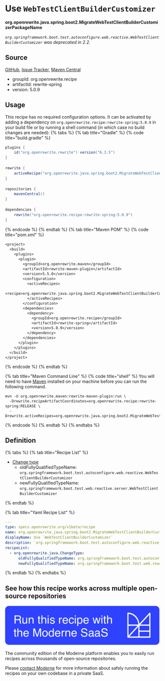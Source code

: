 # Use `WebTestClientBuilderCustomizer`

**org.openrewrite.java.spring.boot2.MigrateWebTestClientBuilderCustomizerPackageName**

_`org.springframework.boot.test.autoconfigure.web.reactive.WebTestClientBuilderCustomizer` was deprecated in 2.2._

## Source

[GitHub](https://github.com/openrewrite/rewrite-spring/blob/main/src/main/resources/META-INF/rewrite/spring-boot-22.yml), [Issue Tracker](https://github.com/openrewrite/rewrite-spring/issues), [Maven Central](https://central.sonatype.com/artifact/org.openrewrite.recipe/rewrite-spring/5.0.9/jar)

* groupId: org.openrewrite.recipe
* artifactId: rewrite-spring
* version: 5.0.9


## Usage

This recipe has no required configuration options. It can be activated by adding a dependency on `org.openrewrite.recipe:rewrite-spring:5.0.9` in your build file or by running a shell command (in which case no build changes are needed): 
{% tabs %}
{% tab title="Gradle" %}
{% code title="build.gradle" %}
```groovy
plugins {
    id("org.openrewrite.rewrite") version("6.3.5")
}

rewrite {
    activeRecipe("org.openrewrite.java.spring.boot2.MigrateWebTestClientBuilderCustomizerPackageName")
}

repositories {
    mavenCentral()
}

dependencies {
    rewrite("org.openrewrite.recipe:rewrite-spring:5.0.9")
}
```
{% endcode %}
{% endtab %}
{% tab title="Maven POM" %}
{% code title="pom.xml" %}
```markup
<project>
  <build>
    <plugins>
      <plugin>
        <groupId>org.openrewrite.maven</groupId>
        <artifactId>rewrite-maven-plugin</artifactId>
        <version>5.5.0</version>
        <configuration>
          <activeRecipes>
            <recipe>org.openrewrite.java.spring.boot2.MigrateWebTestClientBuilderCustomizerPackageName</recipe>
          </activeRecipes>
        </configuration>
        <dependencies>
          <dependency>
            <groupId>org.openrewrite.recipe</groupId>
            <artifactId>rewrite-spring</artifactId>
            <version>5.0.9</version>
          </dependency>
        </dependencies>
      </plugin>
    </plugins>
  </build>
</project>
```
{% endcode %}
{% endtab %}

{% tab title="Maven Command Line" %}
{% code title="shell" %}
You will need to have [Maven](https://maven.apache.org/download.cgi) installed on your machine before you can run the following command.

```shell
mvn -U org.openrewrite.maven:rewrite-maven-plugin:run \
  -Drewrite.recipeArtifactCoordinates=org.openrewrite.recipe:rewrite-spring:RELEASE \
  -Drewrite.activeRecipes=org.openrewrite.java.spring.boot2.MigrateWebTestClientBuilderCustomizerPackageName
```
{% endcode %}
{% endtab %}
{% endtabs %}

## Definition

{% tabs %}
{% tab title="Recipe List" %}
* [Change type](../../../java/changetype.md)
  * oldFullyQualifiedTypeName: `org.springframework.boot.test.autoconfigure.web.reactive.WebTestClientBuilderCustomizer`
  * newFullyQualifiedTypeName: `org.springframework.boot.test.web.reactive.server.WebTestClientBuilderCustomizer`

{% endtab %}

{% tab title="Yaml Recipe List" %}
```yaml
---
type: specs.openrewrite.org/v1beta/recipe
name: org.openrewrite.java.spring.boot2.MigrateWebTestClientBuilderCustomizerPackageName
displayName: Use `WebTestClientBuilderCustomizer`
description: `org.springframework.boot.test.autoconfigure.web.reactive.WebTestClientBuilderCustomizer` was deprecated in 2.2.
recipeList:
  - org.openrewrite.java.ChangeType:
      oldFullyQualifiedTypeName: org.springframework.boot.test.autoconfigure.web.reactive.WebTestClientBuilderCustomizer
      newFullyQualifiedTypeName: org.springframework.boot.test.web.reactive.server.WebTestClientBuilderCustomizer

```
{% endtab %}
{% endtabs %}

## See how this recipe works across multiple open-source repositories

[![Moderne Link Image](/.gitbook/assets/ModerneRecipeButton.png)](https://app.moderne.io/recipes/org.openrewrite.java.spring.boot2.MigrateWebTestClientBuilderCustomizerPackageName)

The community edition of the Moderne platform enables you to easily run recipes across thousands of open-source repositories.

Please [contact Moderne](https://moderne.io/product) for more information about safely running the recipes on your own codebase in a private SaaS.
